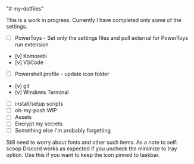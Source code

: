 "# my-dotfiles" 

This is a work in progress. Currently I have completed only some of the settings.

- [ ] PowerToys - Set only the settings files and pull external for PowerToys run extension
- [v] Komorebi
- [v] VSCode
- [ ] Powershell profile - update icon folder
- [v] git
- [v] Windows Terminal
- [ ] install/setup scripts
- [ ] oh-my-posh:WIP
- [ ] Assets
- [ ] Encrypt my secrets
- [ ] Something else I'm probably forgetting

Still need to worry about fonts and other such items.
As a note to self: scoop Discord works as expected if you uncheck the minimize to tray option. Use this if you want to keep the icon pinned to taskbar.
